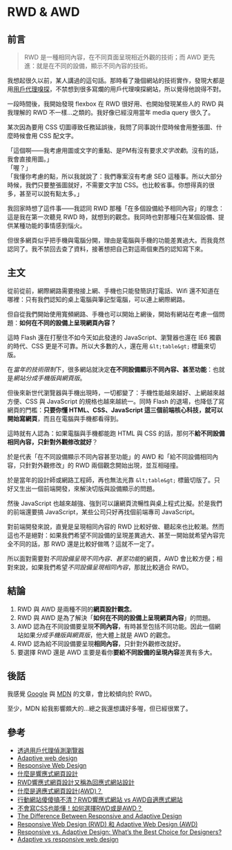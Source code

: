 # RWD & AWD

## 前言
> RWD 是一種相同內容，在不同頁面呈現相近外觀的技術；而 AWD 更先進：就是在不同的設備，顯示不同內容的技術。

我想起很久以前，某人講過的這句話。那時看了幾個網站的技術實作，發現大都是用[用戶代理嗅探](https://developer.mozilla.org/zh-TW/docs/Web/HTTP/Browser_detection_using_the_user_agent)，不禁想到很多寫爛的用戶代理嗅探網站，所以覺得他說得不對。

一段時間後，我開始發現 flexbox 在 RWD 很好用、也開始發現某些人的 RWD 與我理解的 RWD 不一樣...之類的。我好像已經沒用當年 media query 很久了。

某次因為要用 CSS 切圖導致任務延誤後，我問了同事說什麼時候會用整張圖、什麼時候會用 CSS 配文字。

「這個啊——我考慮用圖或文字的重點、是PM有沒有要求*文字改動*。沒有的話，我會直接用圖。」<br />
「喔？」<br />
「我懂你考慮的點，所以我就說了：我們專案沒有考慮 SEO 這種事。所以大部分時候，我們只要整張圖就好，不需要文字加 CSS。也比較省事。你想得真的很多，甚至可以說有點太多。」

我回家時想了這件事——我認同 RWD 那種「在多個設備給予相同內容」的理念：這是我在第一次聽見 RWD 時，就想到的觀念。我同時也對那種只在某個設備、提供某種功能的事情感到惱火。

但很多網頁似乎把手機與電腦分開，理由是電腦與手機的功能差異過大。而我竟然認同了。我不禁回去查了資料，接著想把自己對這兩個東西的認知寫下來。

## 主文
從前從前，網際網路需要撥接上網、手機也只能發簡訊打電話、Wifi 還不知道在哪裡：只有我們認知的桌上電腦與筆記型電腦，可以連上網際網路。

但自從我們開始使用寬頻網路、手機也可以開始上網後，開始有網站在考慮一個問題：**如何在不同的設備上呈現網頁內容？**

這時 Flash 還在打壓住不如今天如此發達的 JavaScript、瀏覽器也還在 IE6 獨霸的時代、CSS 更是不可靠。所以大多數的人，還在用 `&lt;table&gt;` 標籤來切版。

在*當年的技術限制*下，很多網站就決定**在不同設備顯示不同內容、甚至功能**：也就是*網站分成手機版與網頁版*。

但後來新世代瀏覽器與手機出現時，一切都變了：手機性能越來越好、上網越來越方便、CSS 與 JavaScript 的規格也越來越統一。同時 Flash 的退場，也降低了寫網頁的門檻：**只要你懂 HTML、CSS、JavaScript 這三個前端核心科技，就可以開始寫網頁**，而且在電腦與手機都看得到。

這時就有人認為：如果電腦與手機都能跑 HTML 與 CSS 的話，那何不**給不同設備相同內容，只針對外觀修改就好**？

於是代表「在不同設備顯示不同內容甚至功能」的 AWD 和「給不同設備相同內容，只針對外觀修改」的 RWD 兩個觀念開始出現，並互相碰撞。

於是當年的設計師或網路工程師，再也無法光靠 `&lt;table&gt;` 標籤切版了。只好又生出一個前端開發，來解決切版與設備顯示的問題。

然後 JavaScript 也越來越強、強到可以讓網頁流暢性與桌上程式比擬。於是我們的前端還要搞 JavaScript，某些公司只好再找個前端專司 JavaScript。

對前端開發來說，直覺是呈現相同內容的 RWD 比較好做、聽起來也比較潮。然而這也不是絕對：如果我們希望不同設備的呈現差異過大、甚至一開始就希望內容完全不同的話，那 RWD 還是比較好做嗎？這就不一定了。

所以面對需要對*不同設備呈現不同內容、甚至功能*的網頁，AWD 會比較方便；相對來說，如果我們希望*不同設備呈現相同內容*，那就比較適合 RWD。

## 結論
1. RWD 與 AWD 是兩種不同的**網頁設計觀念**。
2. RWD 與 AWD 是為了解決「**如何在不同的設備上呈現網頁內容**」的問題。
3. AWD 認為在不同設備要呈現**不同內容**，有時甚至包括不同功能。因此一個網站如果*分成手機版與網頁版*，他大體上就是 AWD 的觀念。
4. RWD 認為給不同設備要呈現**相同內容**，只針對外觀修改就好。
5. 要選擇 RWD 還是 AWD 主要是看你**要給不同設備的呈現內容**差異有多大。

## 後話
我感覺 [Google](https://developers.google.com/search/mobile-sites/mobile-seo/responsive-design) 與 [MDN](https://developer.mozilla.org/zh-TW/docs/Web/HTTP/Browser_detection_using_the_user_agent) 的文章，會比較傾向於 RWD。

至少，MDN 給我影響頗大的...總之我還想講好多喔，但已經很累了。

## 參考
* [透過用戶代理偵測瀏覽器](https://developer.mozilla.org/zh-TW/docs/Web/HTTP/Browser_detection_using_the_user_agent)
* [Adaptive web design](https://en.wikipedia.org/wiki/Adaptive_web_design)
* [Responsive Web Design](https://developers.google.com/search/mobile-sites/mobile-seo/responsive-design)
* [什麼是響應式網頁設計](https://www.ibest.tw/page01.php)
* [RWD響應式網頁設計又稱為回應式網站設計](https://www.ibest.tw/p05.php)
* [什麼是適應式網頁設計(AWD)？](https://www.iware.com.tw/blog-%E4%BB%80%E9%BA%BC%E6%98%AF%E9%81%A9%E6%87%89%E5%BC%8F%E7%B6%B2%E9%A0%81%E8%A8%AD%E8%A8%88(AWD)%EF%BC%9F.html)
* [行動網站傻傻搞不清？RWD響應式網站 vs AWD自適應式網站](https://medium.com/nadine-mase/the-different-about-responsive-website-design-adaptive-web-design-92712d2ba7ab)
* [不會寫CSS也能懂！如何選擇RWD或是AWD？](https://medium.com/@282714/%E4%B8%8D%E6%9C%83%E5%AF%ABcss%E4%B9%9F%E8%83%BD%E6%87%82-%E5%A6%82%E4%BD%95%E9%81%B8%E6%93%87rwd%E9%82%84%E6%98%AFawd-2b4057e92d4)
* [The Difference Between Responsive and Adaptive Design](https://css-tricks.com/the-difference-between-responsive-and-adaptive-design/)
* [Responsive Web Design (RWD) 和 Adaptive Web Design (AWD)](https://www.july.com.tw/technology/detail/20150914_202)
* [Responsive vs. Adaptive Design: What’s the Best Choice for Designers?](https://www.uxpin.com/studio/blog/responsive-vs-adaptive-design-whats-best-choice-designers/)
* [Adaptive vs responsive web design](https://uxplanet.org/adaptive-vs-responsive-web-design-eead0c2c28a8?gi=4268b801deb4)
